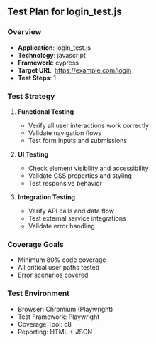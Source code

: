 ## Test Plan for login_test.js

### Overview
- **Application**: login_test.js
- **Technology**: javascript
- **Framework**: cypress
- **Target URL**: https://example.com/login
- **Test Steps**: 1

### Test Strategy
1. **Functional Testing**
   - Verify all user interactions work correctly
   - Validate navigation flows
   - Test form inputs and submissions

2. **UI Testing**
   - Check element visibility and accessibility
   - Validate CSS properties and styling
   - Test responsive behavior

3. **Integration Testing**
   - Verify API calls and data flow
   - Test external service integrations
   - Validate error handling

### Coverage Goals
- Minimum 80% code coverage
- All critical user paths tested
- Error scenarios covered

### Test Environment
- Browser: Chromium (Playwright)
- Test Framework: Playwright
- Coverage Tool: c8
- Reporting: HTML + JSON